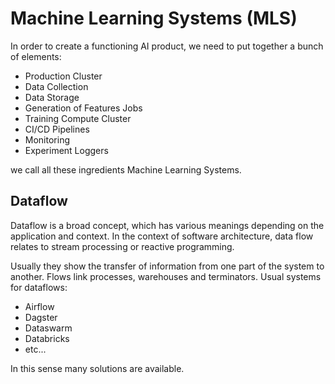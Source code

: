 # Machine Learning Systems (MLS)
 
In order to create a functioning AI product, we need to put together
a bunch of elements:
- Production Cluster
- Data Collection
- Data Storage
- Generation of Features Jobs
- Training Compute Cluster
- CI/CD Pipelines
- Monitoring
- Experiment Loggers

we call all these ingredients Machine Learning Systems.

## Dataflow

Dataflow is a broad concept, which has various meanings depending on the application and context. In the context of software architecture, data flow relates to stream processing or reactive programming. 

Usually they show the transfer of information from one part of the system to another. Flows link processes, warehouses and terminators. Usual systems for dataflows:
- Airflow
- Dagster
- Dataswarm
- Databricks
- etc...


In this sense many solutions are available.